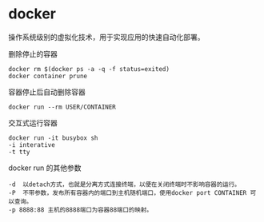 docker
==============================
操作系统级别的虚拟化技术，用于实现应用的快速自动化部署。

删除停止的容器
```
docker rm $(docker ps -a -q -f status=exited)
docker container prune
```

容器停止后自动删除容器
```
docker run --rm USER/CONTAINER
```

交互式运行容器
```
docker run -it busybox sh
-i interative
-t tty
```

docker run 的其他参数
```
-d  以detach方式，也就是分离方式连接终端，以便在关闭终端时不影响容器的运行。
-P  不带参数，发布所有容器内的端口到主机随机端口，使用docker port CONTAINER 可以查询。
-p 8888:88 主机的8888端口为容器88端口的映射。
```
